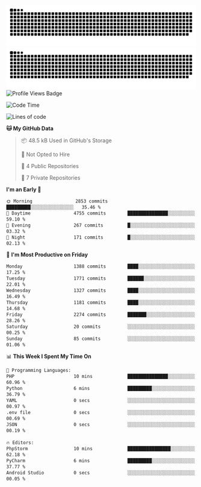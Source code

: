 <img src="https://github.com/nielsbaggerman/nielsbaggerman/blob/output/github-contribution-grid-snake.svg#gh-light-mode-only" alt="GitHub Snake Light">
<img src="https://github.com/nielsbaggerman/nielsbaggerman/blob/output/github-contribution-grid-snake-dark.svg#gh-dark-mode-only" alt="GitHub Snake Dark">
<img src="https://komarev.com/ghpvc/?username=nielsbaggerman&amp;label=Profile+Views" alt="Profile Views Badge" />

<!--START_SECTION:waka-->
![Code Time](http://img.shields.io/badge/Code%20Time-2%2C268%20hrs%204%20mins-blue)

![Lines of code](https://img.shields.io/badge/From%20Hello%20World%20I%27ve%20Written-9.4%20million%20lines%20of%20code-blue)

**🐱 My GitHub Data** 

> 📦 48.5 kB Used in GitHub's Storage 
 > 
> 🚫 Not Opted to Hire
 > 
> 📜 4 Public Repositories 
 > 
> 🔑 7 Private Repositories 
 > 
**I'm an Early 🐤** 

```text
🌞 Morning                2853 commits        █████████░░░░░░░░░░░░░░░░   35.46 % 
🌆 Daytime                4755 commits        ███████████████░░░░░░░░░░   59.10 % 
🌃 Evening                267 commits         █░░░░░░░░░░░░░░░░░░░░░░░░   03.32 % 
🌙 Night                  171 commits         █░░░░░░░░░░░░░░░░░░░░░░░░   02.13 % 
```
📅 **I'm Most Productive on Friday** 

```text
Monday                   1388 commits        ████░░░░░░░░░░░░░░░░░░░░░   17.25 % 
Tuesday                  1771 commits        ██████░░░░░░░░░░░░░░░░░░░   22.01 % 
Wednesday                1327 commits        ████░░░░░░░░░░░░░░░░░░░░░   16.49 % 
Thursday                 1181 commits        ████░░░░░░░░░░░░░░░░░░░░░   14.68 % 
Friday                   2274 commits        ███████░░░░░░░░░░░░░░░░░░   28.26 % 
Saturday                 20 commits          ░░░░░░░░░░░░░░░░░░░░░░░░░   00.25 % 
Sunday                   85 commits          ░░░░░░░░░░░░░░░░░░░░░░░░░   01.06 % 
```


📊 **This Week I Spent My Time On** 

```text
💬 Programming Languages: 
PHP                      10 mins             ███████████████░░░░░░░░░░   60.96 % 
Python                   6 mins              █████████░░░░░░░░░░░░░░░░   36.79 % 
YAML                     0 secs              ░░░░░░░░░░░░░░░░░░░░░░░░░   00.97 % 
.env file                0 secs              ░░░░░░░░░░░░░░░░░░░░░░░░░   00.69 % 
JSON                     0 secs              ░░░░░░░░░░░░░░░░░░░░░░░░░   00.19 % 

🔥 Editors: 
PhpStorm                 10 mins             ████████████████░░░░░░░░░   62.18 % 
PyCharm                  6 mins              █████████░░░░░░░░░░░░░░░░   37.77 % 
Android Studio           0 secs              ░░░░░░░░░░░░░░░░░░░░░░░░░   00.05 % 
```


<!--END_SECTION:waka-->
